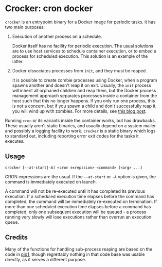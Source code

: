 # Crocker: cron docker

`crocker` is an entrypoint binary for a Docker image for periodic tasks.  It has two main purposes:

 1. Execution of another process on a schedule.

    Docker itself has no facility for periodic execution.  The usual solutions are to use host services to schedule
    container execution, or to embed a process for scheduled execution.  This solution is an example of the latter.

 2. Docker dissociates processes from `init`, and they must be reaped.

    It is possible to create zombie processes using Docker, when a program spawns another and doesn't reap it on exit.
    Usually, the `init` process will inherit all orphaned children and reap them, but the Docker process management
    approach separates processes inside a container from the host such that this no longer happens.  If you only run
    one process, this is not a concern, but if you spawn a child and don't successfully reap it, you will wind up
    with zombies.  For more details, see [this blog post][zombie].

Running `cron` or its variants inside the container works, but has drawbacks.  These usually aren't static binaries,
and usually depend on a system mailer and possibly a logging facility to work.  `crocker` is a static binary which
logs to standard out, including reporting error exit codes for the tasks it executes.

## Usage

    crocker [--at-start|-A] <cron exrepssion> <command> [<arg> ...]

CRON expressions are the usual. If the `--at-start` or `-A` option is given, the command is immediately executed on
launch.

A command will not be re-executed until it has completed its previous execution.  If a scheduled execution time elapses
before the command has completed, the command will be immediately re-executed on termination.  If more than one
scheduled execution time elapses before a command has completed, only one subsequent execution will be queued - a
process running very slowly will lose executions rather than overrun an execution queue.

## Credits

Many of the functions for handling sub-process reaping are based on the code in [pid1][pid1], though regrettably
nothing in that code base was usable directly, as it serves a different purpose.

[pid1]: https://github.com/fpco/pid1
[zombie]: https://blog.phusion.nl/2015/01/20/docker-and-the-pid-1-zombie-reaping-problem/
